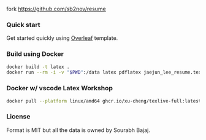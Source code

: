 fork https://github.com/sb2nov/resume

### Quick start

Get started quickly using [Overleaf](https://www.overleaf.com/latex/templates/software-engineer-resume/gqxmqsvsbdjf) template.

### Build using Docker

```sh
docker build -t latex .
docker run --rm -i -v "$PWD":/data latex pdflatex jaejun_lee_resume.tex
```

### Docker w/ vscode Latex Workshop

```sh
docker pull --platform linux/amd64 ghcr.io/xu-cheng/texlive-full:latest
```

### License

Format is MIT but all the data is owned by Sourabh Bajaj.
